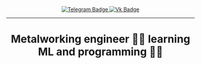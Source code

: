 <div id="badges" align='center'>
  <a href="https://t.me/mikhailbuymov">
    <img src="https://img.icons8.com/?size=100&id=oWiuH0jFiU0R&format=png&color=000000" alt="Telegram Badge"/>
  </a>
  <a href="https://vk.com/mbuymov">
    <img src="https://img.icons8.com/?size=100&id=114452&format=png&color=000000" alt="Vk Badge"/>
  </a>
</div>

  

---


# <p align="center"> Metalworking engineer :man_mechanic: learning ML and programming :man_technologist:</p>


<!--
**MikhailBuimov/MikhailBuimov** is a ✨ _special_ ✨ repository because its `README.md` (this file) appears on your GitHub profile.

Here are some ideas to get you started:

- 🔭 I’m currently working on ...
- 🌱 I’m currently learning ...
- 👯 I’m looking to collaborate on ...
- 🤔 I’m looking for help with ...
- 💬 Ask me about ...
- 📫 How to reach me: ...
- 😄 Pronouns: ...
- ⚡ Fun fact: ...

<img src="https://komarev.com/ghpvc/?username=MikhailBuimov&style=flat-square&color=blue" alt=""/>
<h1>
  hey there
  <img src="https://media.giphy.com/media/hvRJCLFzcasrR4ia7z/giphy.gif" width="30px"/>
</h1>
-->
